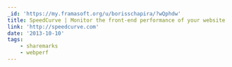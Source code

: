 ```yaml
---
_id: 'https://my.framasoft.org/u/borisschapira/?wQphdw'
title: SpeedCurve | Monitor the front-end performance of your website
link: 'http://speedcurve.com'
date: '2013-10-10'
tags:
    - sharemarks
    - webperf
---
```


<div class="markdown"><p></p></div>
